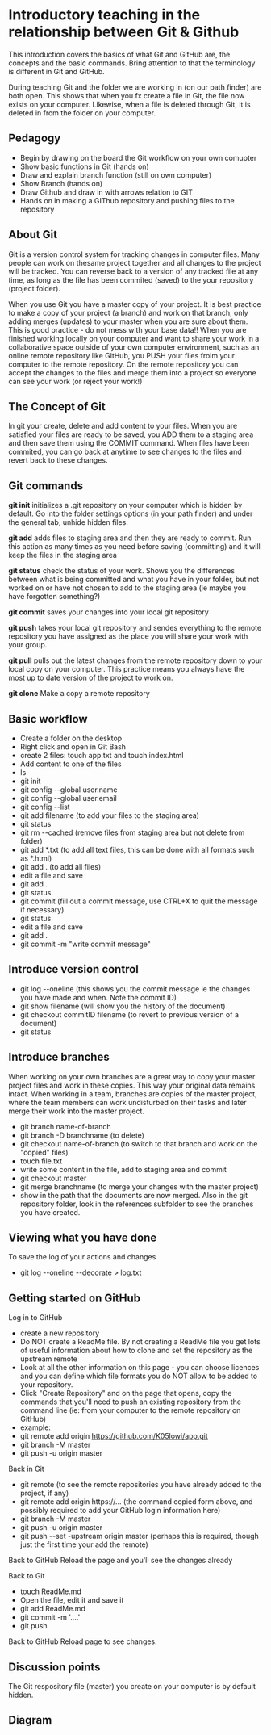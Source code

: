 # Introductory teaching in the relationship between Git & Github
This introduction covers the basics of what Git and GitHub are, the concepts and the basic commands. Bring attention to that the terminology
is different in Git and GitHub.

During teaching Git and the folder we are working in (on our path finder) are both open. This shows that when you fx create a file in Git,
the file now exists on your computer. Likewise, when a file is deleted through Git, it is deleted in from the folder on your computer.

## Pedagogy
* Begin by drawing on the board the Git workflow on your own comupter
* Show basic functions in Git (hands on)
* Draw and explain branch function (still on own computer)
* Show Branch (hands on)
* Draw Github and draw in with arrows relation to GIT
* Hands on in making a GIThub repository and pushing files to the repository

## About Git
Git is a version control system for tracking changes in computer files. Many people can work on thesame project together and all changes to the project
will be tracked. You can reverse back to a version of any tracked file at any time, as long as the file has been commited (saved) to the your repository (project folder).

When you use Git you have a master copy of your project. It is best practice to make a copy of your project (a branch) and work on that branch, only adding merges (updates) to your master when you are sure about them. This is good practice - do not mess with your base data!! When you are finished working locally on your computer and want
to share your work in a collaborative space outside of your own computer environment, such as an online remote repository like GitHub, you PUSH your files frolm your computer to the remote repository. On the remote repository you can accept the changes to the files and merge them into a project so everyone can see your work (or reject your work!)

## The Concept of Git
In git your create, delete and add content to your files. When you are satisfied your files are ready to be saved, you ADD them to a staging area and then
save them using the COMMIT command. When files have been commited, you can go back at anytime to see changes to the files and revert back to these changes.

## Git commands
**git init** initializes a .git repository on your computer which is hidden by default. Go into the folder settings options (in your path finder) and under the general tab, unhide hidden files.

**git add** adds files to staging area and then they are ready to commit. Run this action as many times as you need before saving (committing) and it will keep the
files in the staging area

**git status** check the status of your work. Shows you the differences between what is being committed and what you have in your folder, but not worked on or have not
chosen to add to the staging area (ie maybe you have forgotten something?)

**git commit** saves your changes into your local git repository

**git push** takes your local git repository and sendes everything to the remote repository you have assigned as the place you will share your work with your group.

**git pull** pulls out the latest changes from the remote repository down to your local copy on your computer. This practice means you always have the most up to date
version of the project to work on.

**git clone** Make a copy a remote repository 

## Basic workflow
* Create a folder on the desktop
* Right click and open in Git Bash
* create 2 files: touch app.txt and touch index.html
* Add content to one of the files
* ls
* git init
* git config --global user.name
* git config --global user.email
* git config --list
* git add filename (to add your files to the staging area)
* git status
* git rm --cached (remove files from staging area but not delete from folder)
* git add *.txt (to add all text files, this can be done with all formats such as *.html)
* git add . (to add all files)
* edit a file and save
* git add .
* git status
* git commit (fill out a commit message, use CTRL+X to quit the message if necessary)
* git status
* edit a file and save
* git add .
* git commit -m "write commit message"

## Introduce version control
* git log --oneline (this shows you the commit message ie the changes you have made and when. Note the commit ID)
* git show filename (will show you the history of the document)
* git checkout commitID filename (to revert to previous version of a document)
* git status 

## Introduce branches
When working on your own branches are a great way to copy your master project files and work in these copies. This way your original data remains intact.
When working in a team, branches are copies of the master project, where the team members can work undisturbed on their tasks and later merge their work into the
master project.
* git branch name-of-branch
* git branch -D branchname (to delete)
* git checkout name-of-branch (to switch to that branch and work on the "copied" files)
* touch file.txt
* write some content in the file, add to staging area and commit
* git checkout master
* git merge branchname (to merge your changes with the master project)
* show in the path that the documents are now merged. Also in the git repository folder, look in the references subfolder to see the branches you have created.

## Viewing what you have done
To save the log of your actions and changes
* git log --oneline --decorate > log.txt

## Getting started on GitHub
Log in to GitHub
* create a new repository
* Do NOT create a ReadMe file. By not creating a ReadMe file you get lots of useful information about how to clone and set the repository as the upstream remote
* Look at all the other information on this page - you can choose licences and you can define which file formats you do NOT allow to be added to your repository.
* Click "Create Repository" and on the page that opens, copy the commands that you'll need to push an existing repository from the command line (ie: from your computer to the remote repository on GitHub) 
* example: 
* git remote add origin https://github.com/K05lowi/app.git
* git branch -M master
* git push -u origin master

Back in Git
* git remote (to see the remote repositories you have already added to the project, if any)
* git remote add origin https://... (the command copied form above, and possibly required to add your GitHub login information here)
* git branch -M master
* git push -u origin master
* git push --set -upstream origin master (perhaps this is required, though just the first time your add the remote)

Back to GitHub
Reload the page and you'll see the changes already

Back to Git
* touch ReadMe.md
* Open the file, edit it and save it
* git add ReadMe.md
* git commit -m '....'
* git push

Back to GitHub
Reload page to see changes.


## Discussion points
The Git respository file (master) you create on your computer is by default hidden.

## Diagram
